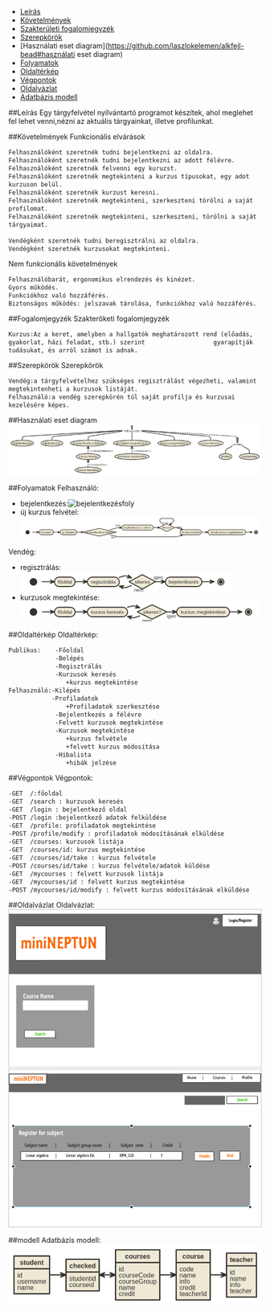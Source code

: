 - [Leírás](https://github.com/laszlokelemen/alkfejl-bead#leírás)
- [Követelmények](https://github.com/laszlokelemen/alkfejl-bead#követelmények)
- [Szakterületi fogalomjegyzék](https://github.com/laszlokelemen/alkfejl-bead#fogalomjegyzék)
- [Szerepkörök](https://github.com/laszlokelemen/alkfejl-bead#szerepkörök)
- [Használati eset diagram](https://github.com/laszlokelemen/alkfejl-bead#használati eset diagram)
- [Folyamatok](https://github.com/laszlokelemen/alkfejl-bead#folyamatok)
- [Oldaltérkép](https://github.com/laszlokelemen/alkfejl-bead#oldaltérkép)
- [Végpontok](https://github.com/laszlokelemen/alkfejl-bead#végpontok)
- [Oldalvázlat](https://github.com/laszlokelemen/alkfejl-bead#oldalvázlat)
- [Adatbázis modell](https://github.com/laszlokelemen/alkfejl-bead#modell)





##Leírás
Egy tárgyfelvétel nyilvántartó programot készítek, ahol meglehet fel lehet venni,nézni az 
aktuális tárgyainkat, illetve profilunkat.

##Követelmények
Funkcionális elvárások

    Felhasználóként szeretnék tudni bejelentkezni az oldalra.
    Felhasználóként szeretnék tudni bejelentkezni az adott félévre.
    Felhasználóként szeretnék felvenni egy kuruzst.
    Felhasználóként szeretnék megtekinteni a kurzus típusokat, egy adot kurzuson belül.
    Felhasználóként szeretnék kurzust keresni.
    Felhasználóként szeretnék megtekinteni, szerkeszteni törölni a saját profilomat.
    Felhasználóként szeretnék megtekinteni, szerkeszteni, törölni a saját tárgyaimat.
    
    Vendégként szeretnék tudni beregisztrálni az oldalra. 
    Vendégként szeretnék kurzusokat megtekinteni.

Nem funkcionális követelmények

    Felhasználóbarát, ergonomikus elrendezés és kinézet.
    Gyors működés.
    Funkciókhoz való hozzáférés.
    Biztonságos működés: jelszavak tárolása, funkciókhoz való hozzáférés.


##Fogalomjegyzék
Szakteröketi fogalomjegyzék

    Kurzus:Az a keret, amelyben a hallgatók meghatározott rend (előadás, gyakorlat, házi feladat, stb.) szerint                   gyarapítják tudásukat, és arról számot is adnak.

##Szerepkörök
Szerepkörök

    Vendég:a tárgyfelvételhez szükséges regisztrálást végezheti, valamint megtekintenheti a kurzusok listáját.
    Felhasználó:a vendég szerepkörén túl saját profilja és kurzusai kezelésére képes. 
##Használati eset diagram
![Használati eset](https://github.com/laszlokelemen/alkfejl-bead/blob/master/usecase.png)

##Folyamatok
Felhasználó:


 * bejelentkezés:![bejelentkezésfoly](https://github.com/laszlokelemen/alkfejl-bead/blob/master/bejelentkezés.png)
 * új kurzus felvétel:![kurzusfoly](https://github.com/laszlokelemen/alkfejl-bead/blob/master/kurzusfelvesz.png)
 
Vendég:
 
  * regisztrálás:![regisztrálás](https://github.com/laszlokelemen/alkfejl-bead/blob/master/vendeg.png)
  * kurzusok megtekintése:![kurzusok](https://github.com/laszlokelemen/alkfejl-bead/blob/master/kurzuskeres.png)

##Oldaltérkép
Oldaltérkép: 

    Publikus:    -Főoldal
                 -Belépés
                 -Regisztrálás
                 -Kurzusok keresés
                    +kurzus megtekintése
    Felhasználó:-Kilépés
                -Profiladatok
                    +Profiladatok szerkesztése
                 -Bejelentkezés a félévre
                 -Felvett kurzusok megtekintése
                 -Kurzusok megtekintése
                    +kurzus felvétele
                    +felvett kurzus módosítása
                 -Hibalista
                    +hibák jelzése
                 
                

##Végpontok
Végpontok:

    -GET  /:főoldal
    -GET  /search : kurzusok keresés
    -GET  /login : bejelentkező oldal
    -POST /login :bejelentkező adatok felküldése
    -GET  /profile: profiladatok megtekintése
    -POST /profile/modify : profiladatok módosításának elküldése
    -GET  /courses: kurzusok listája
    -GET  /courses/id: kurzus megtekintése
    -GET  /courses/id/take : kurzus felvétele
    -POST /courses/id/take : kurzus felvétele/adatok küldése
    -GET  /mycourses : felvett kurzusok listája 
    -GET  /mycourses/id : felvett kurzus megtekintése
    -POST /mycourses/id/modify : felvett kurzus módosításának elküldése
    
##Oldalvázlat
Oldalvázlat:
![bejelentkezésfoly](https://github.com/laszlokelemen/alkfejl-bead/blob/master/miniNeptun.jpg)
![bejelentkezésfoly](https://github.com/laszlokelemen/alkfejl-bead/blob/master/miniNeptunlogedin.jpg)

##modell
Adatbázis modell:
![bejelentkezésfoly](https://github.com/laszlokelemen/alkfejl-bead/blob/master/datamodel.png)
    

